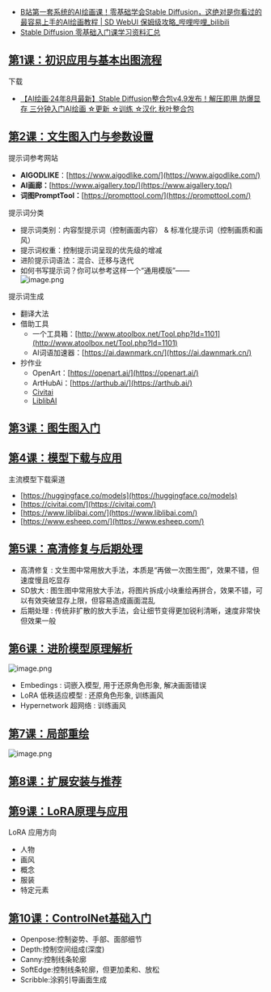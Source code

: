 - [B站第一套系统的AI绘画课！零基础学会Stable Diffusion，这绝对是你看过的最容易上手的AI绘画教程 | SD WebUI 保姆级攻略_哔哩哔哩_bilibili](https://www.bilibili.com/video/BV1As4y127HW/?spm_id_from=333.880.my_history.page.click&vd_source=ebf06d572d5366b5ef7bc5032fefb08d)
- [Stable Diffusion 零基础入门课学习资料汇总](https://nenly.notion.site/017c3341c8b84a7ebb4c2cb16f36e28f?v=8d3885a8404b4f27a998d03b23a87f19)

## [第1课：初识应用与基本出图流程](https://nenly.notion.site/1-732d811aff564e8387924f4ff5a106bd)

下载 
- [【AI绘画·24年8月最新】Stable Diffusion整合包v4.9发布！解压即用 防爆显存 三分钟入门AI绘画 ☆更新 ☆训练 ☆汉化 秋叶整合包](https://www.bilibili.com/video/BV1iM4y1y7oA/?spm_id_from=333.999.0.0)

## [第2课：文生图入门与参数设置](https://nenly.notion.site/2-c8e765308c95425f84cef6d3e0bf1cc4)


提示词参考网站

- **AIGODLIKE**：[https://www.aigodlike.com/](https://www.aigodlike.com/)
- **AI画廊：**[](https://www.aigallery.top/aigjz?c2=15&c3&c4&t)[https://www.aigallery.top/](https://www.aigallery.top/)
- **词图PromptTool：**[https://prompttool.com/](https://prompttool.com/)

提示词分类

- 提示词类别：内容型提示词（控制画面内容） & 标准化提示词（控制画质和画风）
- 提示词权重：控制提示词呈现的优先级的增减
- 进阶提示词语法：混合、迁移与迭代
- 如何书写提示词？你可以参考这样一个“通用模版”——\
![image.png](https://image-1253155090.cos.ap-nanjing.myqcloud.com/202410111101009.png)

提示词生成

- 翻译大法
- 借助工具
	- 一个工具箱：[http://www.atoolbox.net/Tool.php?Id=1101](http://www.atoolbox.net/Tool.php?Id=1101)
	- AI词语加速器：[https://ai.dawnmark.cn/](https://ai.dawnmark.cn/)
- 抄作业
	- OpenArt：[https://openart.ai/](https://openart.ai/)
	- ArtHubAi：[https://arthub.ai/](https://arthub.ai/)
	- [ Civitai](https://civitai.com/models/47800/game-icon-institutemode?modelVersionId=505488)
	- [LiblibAI](https://www.liblib.art/modelinfo/1ab88289520644869ab634ff334736af?from=search&versionUuid=36c4d0873e6b4f1cbb3a864274fe3b9f)

## [第3课：图生图入门](https://nenly.notion.site/3-13a380b6b3384fcba2d23f40a97ab0e6)


## [第4课：模型下载与应用](https://nenly.notion.site/4-de22d2ce460f4f88800cdc5ffada976f)

主流模型下载渠道
- [https://huggingface.co/models](https://huggingface.co/models)
- [https://civitai.com/](https://civitai.com/)
- [https://www.liblibai.com/](https://www.liblibai.com/)
- [https://www.esheep.com/](https://www.esheep.com/)

## [第5课：高清修复与后期处理](https://nenly.notion.site/5-b41e338382ab46c4ae5227bc53d0bc30#3274bd43c52d48508bb6e37f2c03e1bb)


- 高清修复 : 文生图中常用放大手法，本质是“再做一次图生图”，效果不错，但速度慢且吃显存
- SD放大 : 图生图中常用放大手法，将图片拆成小块重绘再拼合，效果不错，可以有效突破显存上限，但容易造成画面混乱
- 后期处理 : 传统非扩散的放大手法，会让细节变得更加锐利清晰，速度非常快但效果一般

## [第6课：进阶模型原理解析](https://nenly.notion.site/6-9754675d0bcc4df8bbb1458b92077bd2#8dfbc954f25849459a5618558d69f1a5)

![image.png](https://image-1253155090.cos.ap-nanjing.myqcloud.com/202410111111681.png)

- Embedings : 词嵌入模型, 用于还原角色形象, 解决画面错误
- LoRA 低秩适应模型 : 还原角色形象, 训练画风
- Hypernetwork 超网络 : 训练画风

## [第7课：局部重绘](https://nenly.notion.site/7-56b41d8a73be403bacf19fb6f7b993d7)

![image.png](https://image-1253155090.cos.ap-nanjing.myqcloud.com/202410111117738.png)

## [第8课：扩展安装与推荐](https://nenly.notion.site/8-8a96710184b34e7a81557e748540e95b#b35aac2e17ad4e34bd6b02d19148dcd5)

## [第9课：LoRA原理与应用](https://nenly.notion.site/9-LoRA-2280f711c4324e91b3e8d57d3a196cb6)

LoRA 应用方向

- 人物
- 画风
- 概念
- 服装
- 特定元素

## [第10课：ControlNet基础入门](https://nenly.notion.site/10-ControlNet-a802ab59c48d45f8ae4ad1cfea0a0d4d)

- Openpose:控制姿势、手部、面部细节
- Depth:控制空间组成(深度)
- Canny:控制线条轮廓
- SoftEdge:控制线条轮廓，但更加柔和、放松
- Scribble:涂鸦引导画面生成